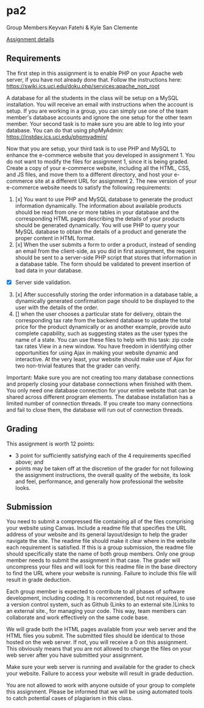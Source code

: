# pa2

Group Members:Keyvan Fatehi & Kyle San Clemente

[Assignment details](https://canvas.eee.uci.edu/courses/4693/assignments/95644)

## Requirements

The first step in this assignment is to enable PHP on your Apache web server, if you have not already done that. Follow the instructions here: https://swiki.ics.uci.edu/doku.php/services:apache_non_root

A database for all the students in the class will be setup on a MySQL installation. You will receive an email with instructions when the account is setup. If you are working in a group, you can simply use one of the team member's database accounts and ignore the one setup for the other team member. Your second task is to make sure you are able to log into your database. You can do that using phpMyAdmin: https://instdav.ics.uci.edu/phpmyadmin/

Now that you are setup, your third task is to use PHP and MySQL to enhance the e-commerce website that you developed in assignment 1. You do not want to modify the files for assignment 1, since it is being graded. Create a copy of your e-commerce website, including all the HTML, CSS, and JS files, and move them to a different directory, and host your e-commerce site at a different URL for assignment 2. The new version of your e-commerce website needs to satisfy the following requirements: 

1. [x]  You want to use PHP and MySQL database to generate the product information dynamically. The information about available products should be read from one or more tables in your database and the corresponding HTML pages describing the details of your products should be generated dynamically. You will use PHP to query your MySQL database to obtain the details of a product and generate the proper content in HTML format. 
2. [x] When the user submits a form to order a product, instead of sending an email from the client-side, as you did in first assignment, the request should be sent to a server-side PHP script that stores that information in a database table. The form should be validated to prevent insertion of bad data in your database. 
  - [x] Server side validation.
3. [x] After successfully storing the order information in a database table, a dynamically generated confirmation page should to be displayed to the user with the details of the order. 
4. [] when the user chooses a particular state for delivery, obtain the corresponding tax rate from the backend database to update the total price for the product dynamically
   or as another example, provide auto complete capability, such as suggesting states as the user types the name of a state.
You can use these files to help with this task: zip code
tax rates
View in a new window. You have freedom in identifying other opportunities for using Ajax in making your website dynamic and interactive. At the very least, your website should make use of Ajax for two non-trivial features that the grader can verify. 

Important: Make sure you are not creating too many database connections and properly closing your database connections when finished with them. You only need one database connection for your entire website that can be shared across different program elements. The database installation has a limited number of connection threads. If you create too many connections and fail to close them, the database will run out of connection threads. 

## Grading

This assignment is worth 12 points:

* 3 point for sufficiently satisfying each of the 4 requirements specified above; and
* points may be taken off at the discretion of the grader for not following the assignment instructions, the overall quality of the website, its look and feel, performance, and generally how professional the website looks. 

## Submission


You need to submit a compressed file containing all of the files comprising your website using Canvas. Include a readme file that specifies the URL address of your website and its general layout/design to help the grader navigate the site. The readme file should make it clear where in the website each requirement is satisfied. If this is a group submission, the readme file should specifically state the name of both group members. Only one group member needs to submit the assignment in that case. The grader will uncompress your files and will look for this readme file in the base directory to find the URL where your website is running. Failure to include this file will result in grade deduction.

Each group member is expected to contribute to all phases of software development, including coding. It is recommended, but not required, to use a version control system, such as Github (Links to an external site.)Links to an external site., for managing your code. This way, team members can collaborate and work effectively on the same code base. 

We will grade both the HTML pages available from your web server and the HTML files you submit. The submitted files should be identical to those hosted on the web server. If not, you will receive a 0 on this assignment. This obviously means that you are not allowed to change the files on your web server after you have submitted your assignment.

Make sure your web server is running and available for the grader to check your website. Failure to access your website will result in grade deduction.

You are not allowed to work with anyone outside of your group to complete this assignment. Please be informed that we will be using automated tools to catch potential cases of plagiarism in this class.  
